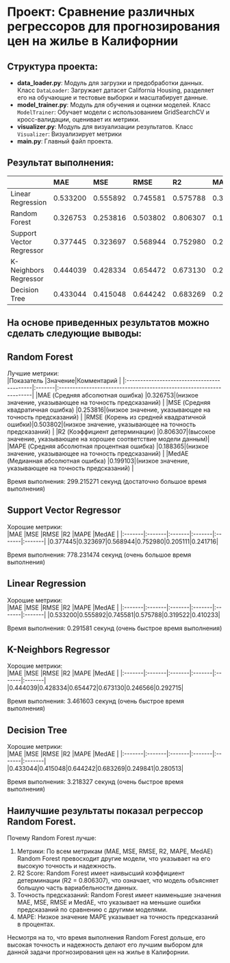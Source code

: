 # Проект: Сравнение различных регрессоров для прогнозирования цен на жилье в Калифорнии

## Структура проекта:

- **data_loader.py**: Модуль для загрузки и предобработки данных.
  Класс `DataLoader`: Загружает датасет California Housing, разделяет его на обучающие и тестовые выборки и масштабирует данные.
- **model_trainer.py**: Модуль для обучения и оценки моделей.
  Класс `ModelTrainer`: Обучает модели с использованием GridSearchCV и кросс-валидации, оценивает их метрики.
- **visualizer.py**: Модуль для визуализации результатов.
  Класс `Visualizer`: Визуализирует метрики
- **main.py**: Главный файл проекта.

## Результат выполнения:
|                          |MAE       |MSE      |RMSE     |R2       |MAPE    |MedAE   |Time      |
|:-------------------------|:---------|:--------|:--------|:--------|:-------|:-------|---------:|
|Linear Regression         |0.533200  |0.555892 |0.745581 |0.575788 |0.319522|0.410233|0.291581  |
|Random Forest             |0.326753  |0.253816 |0.503802 |0.806307 |0.188365|0.199103|299.215271|  
|Support Vector Regressor  |0.377445  |0.323697 |0.568944 |0.752980 |0.205111|0.241716|778.231474| 
|K-Neighbors Regressor     |0.444039  |0.428334 |0.654472 |0.673130 |0.246566|0.292715|3.461603  |
|Decision Tree             |0.433044  |0.415048 |0.644242 |0.683269 |0.249841|0.280513|3.218327  |

## На основе приведенных результатов можно сделать следующие выводы:
## Random Forest
Лучшие метрики:  
|Показатель                                  |Значение|Комментарий                                                          |
|:-------------------------------------------|:-------|:--------------------------------------------------------------------|
|MAE (Средняя абсолютная ошибка)             |0.326753|(низкое значение, указывающее на точность предсказаний)              |
|MSE (Средняя квадратичная ошибка)           |0.253816|(низкое значение, указывающее на точность предсказаний)              |
|RMSE (Корень из средней квадратичной ошибки)|0.503802|(низкое значение, указывающее на точность предсказаний)              |
|R2 (Коэффициент детерминации)               |0.806307|(высокое значение, указывающее на хорошее соответствие модели данным)| 
|MAPE (Средняя абсолютная процентная ошибка) |0.188365|(низкое значение, указывающее на точность предсказаний)              |
|MedAE (Медианная абсолютная ошибка)         |0.199103|(низкое значение, указывающее на точность предсказаний)              |

Время выполнения: 299.215271 секунд (достаточно большое время выполнения)

## Support Vector Regressor
Хорошие метрики:  
|MAE     |MSE     |RMSE    |R2      |MAPE    |MedAE   |
|:-------|:-------|:-------|:-------|:-------|:-------|
|0.377445|0.323697|0.568944|0.752980|0.205111|0.241716|  

Время выполнения: 778.231474 секунд (очень большое время выполнения)

## Linear Regression
Хорошие метрики:  
|MAE     |MSE     |RMSE    |R2      |MAPE    |MedAE   |
|:-------|:-------|:-------|:-------|:-------|:-------|
|0.533200|0.555892|0.745581|0.575788|0.319522|0.410233|

Время выполнения: 0.291581 секунд (очень быстрое время выполнения)

## K-Neighbors Regressor
Хорошие метрики:  
|MAE     |MSE     |RMSE    |R2      |MAPE    |MedAE   |
|:-------|:-------|:-------|:-------|:-------|:-------|
|0.444039|0.428334|0.654472|0.673130|0.246566|0.292715|  

Время выполнения: 3.461603 секунд (очень быстрое время выполнения)

## Decision Tree
Хорошие метрики:  
|MAE     |MSE     |RMSE    |R2      |MAPE    |MedAE   |
|:-------|:-------|:-------|:-------|:-------|:-------|
|0.433044|0.415048|0.644242|0.683269|0.249841|0.280513|  

Время выполнения: 3.218327 секунд (очень быстрое время выполнения)


## Наилучшие результаты показал регрессор Random Forest.

Почему Random Forest лучше:
1. Метрики: По всем метрикам (MAE, MSE, RMSE, R2, MAPE, MedAE) Random Forest превосходит другие модели, что указывает на его высокую точность и надежность.
2. R2 Score: Random Forest имеет наивысший коэффициент детерминации (R2 = 0.806307), что означает, что модель объясняет большую часть вариабельности данных.
3. Точность предсказаний: Random Forest имеет наименьшие значения MAE, MSE, RMSE и MedAE, что указывает на меньшие ошибки предсказаний по сравнению с другими моделями.
4. MAPE: Низкое значение MAPE указывает на точность предсказаний в процентах.

Несмотря на то, что время выполнения Random Forest дольше, его высокая точность и надежность делают его лучшим выбором для данной задачи прогнозирования цен на жилье в Калифорнии.
